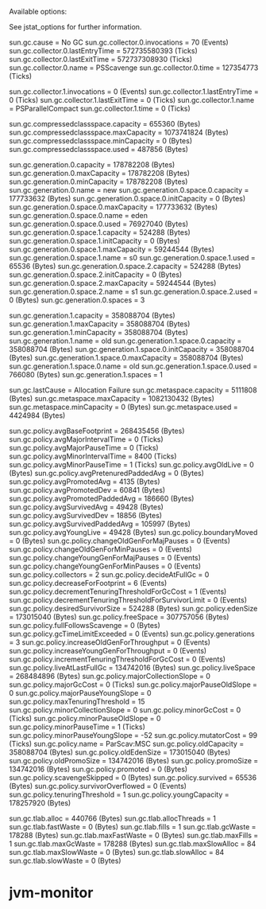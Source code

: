 Available options:

See jstat_options for further information.

sun.gc.cause = No GC
sun.gc.collector.0.invocations = 70 (Events)
sun.gc.collector.0.lastEntryTime = 572735580393 (Ticks)
sun.gc.collector.0.lastExitTime = 572737308930 (Ticks)
sun.gc.collector.0.name = PSScavenge
sun.gc.collector.0.time = 127354773 (Ticks)

sun.gc.collector.1.invocations = 0 (Events)
sun.gc.collector.1.lastEntryTime = 0 (Ticks)
sun.gc.collector.1.lastExitTime = 0 (Ticks)
sun.gc.collector.1.name = PSParallelCompact
sun.gc.collector.1.time = 0 (Ticks)

sun.gc.compressedclassspace.capacity = 655360 (Bytes)
sun.gc.compressedclassspace.maxCapacity = 1073741824 (Bytes)
sun.gc.compressedclassspace.minCapacity = 0 (Bytes)
sun.gc.compressedclassspace.used = 487856 (Bytes)

sun.gc.generation.0.capacity = 178782208 (Bytes)
sun.gc.generation.0.maxCapacity = 178782208 (Bytes)
sun.gc.generation.0.minCapacity = 178782208 (Bytes)
sun.gc.generation.0.name = new
sun.gc.generation.0.space.0.capacity = 177733632 (Bytes)
sun.gc.generation.0.space.0.initCapacity = 0 (Bytes)
sun.gc.generation.0.space.0.maxCapacity = 177733632 (Bytes)
sun.gc.generation.0.space.0.name = eden
sun.gc.generation.0.space.0.used = 76927040 (Bytes)
sun.gc.generation.0.space.1.capacity = 524288 (Bytes)
sun.gc.generation.0.space.1.initCapacity = 0 (Bytes)
sun.gc.generation.0.space.1.maxCapacity = 59244544 (Bytes)
sun.gc.generation.0.space.1.name = s0
sun.gc.generation.0.space.1.used = 65536 (Bytes)
sun.gc.generation.0.space.2.capacity = 524288 (Bytes)
sun.gc.generation.0.space.2.initCapacity = 0 (Bytes)
sun.gc.generation.0.space.2.maxCapacity = 59244544 (Bytes)
sun.gc.generation.0.space.2.name = s1
sun.gc.generation.0.space.2.used = 0 (Bytes)
sun.gc.generation.0.spaces = 3

sun.gc.generation.1.capacity = 358088704 (Bytes)
sun.gc.generation.1.maxCapacity = 358088704 (Bytes)
sun.gc.generation.1.minCapacity = 358088704 (Bytes)
sun.gc.generation.1.name = old
sun.gc.generation.1.space.0.capacity = 358088704 (Bytes)
sun.gc.generation.1.space.0.initCapacity = 358088704 (Bytes)
sun.gc.generation.1.space.0.maxCapacity = 358088704 (Bytes)
sun.gc.generation.1.space.0.name = old
sun.gc.generation.1.space.0.used = 766080 (Bytes)
sun.gc.generation.1.spaces = 1

sun.gc.lastCause = Allocation Failure
sun.gc.metaspace.capacity = 5111808 (Bytes)
sun.gc.metaspace.maxCapacity = 1082130432 (Bytes)
sun.gc.metaspace.minCapacity = 0 (Bytes)
sun.gc.metaspace.used = 4424984 (Bytes)

sun.gc.policy.avgBaseFootprint = 268435456 (Bytes)
sun.gc.policy.avgMajorIntervalTime = 0 (Ticks)
sun.gc.policy.avgMajorPauseTime = 0 (Ticks)
sun.gc.policy.avgMinorIntervalTime = 8400 (Ticks)
sun.gc.policy.avgMinorPauseTime = 1 (Ticks)
sun.gc.policy.avgOldLive = 0 (Bytes)
sun.gc.policy.avgPretenuredPaddedAvg = 0 (Bytes)
sun.gc.policy.avgPromotedAvg = 4135 (Bytes)
sun.gc.policy.avgPromotedDev = 60841 (Bytes)
sun.gc.policy.avgPromotedPaddedAvg = 186660 (Bytes)
sun.gc.policy.avgSurvivedAvg = 49428 (Bytes)
sun.gc.policy.avgSurvivedDev = 18856 (Bytes)
sun.gc.policy.avgSurvivedPaddedAvg = 105997 (Bytes)
sun.gc.policy.avgYoungLive = 49428 (Bytes)
sun.gc.policy.boundaryMoved = 0 (Bytes)
sun.gc.policy.changeOldGenForMajPauses = 0 (Events)
sun.gc.policy.changeOldGenForMinPauses = 0 (Events)
sun.gc.policy.changeYoungGenForMajPauses = 0 (Events)
sun.gc.policy.changeYoungGenForMinPauses = 0 (Events)
sun.gc.policy.collectors = 2
sun.gc.policy.decideAtFullGc = 0
sun.gc.policy.decreaseForFootprint = 6 (Events)
sun.gc.policy.decrementTenuringThresholdForGcCost = 1 (Events)
sun.gc.policy.decrementTenuringThresholdForSurvivorLimit = 0 (Events)
sun.gc.policy.desiredSurvivorSize = 524288 (Bytes)
sun.gc.policy.edenSize = 173015040 (Bytes)
sun.gc.policy.freeSpace = 307757056 (Bytes)
sun.gc.policy.fullFollowsScavenge = 0 (Bytes)
sun.gc.policy.gcTimeLimitExceeded = 0 (Events)
sun.gc.policy.generations = 3
sun.gc.policy.increaseOldGenForThroughput = 0 (Events)
sun.gc.policy.increaseYoungGenForThroughput = 0 (Events)
sun.gc.policy.incrementTenuringThresholdForGcCost = 0 (Events)
sun.gc.policy.liveAtLastFullGc = 134742016 (Bytes)
sun.gc.policy.liveSpace = 268484896 (Bytes)
sun.gc.policy.majorCollectionSlope = 0
sun.gc.policy.majorGcCost = 0 (Ticks)
sun.gc.policy.majorPauseOldSlope = 0
sun.gc.policy.majorPauseYoungSlope = 0
sun.gc.policy.maxTenuringThreshold = 15
sun.gc.policy.minorCollectionSlope = 0
sun.gc.policy.minorGcCost = 0 (Ticks)
sun.gc.policy.minorPauseOldSlope = 0
sun.gc.policy.minorPauseTime = 1 (Ticks)
sun.gc.policy.minorPauseYoungSlope = -52
sun.gc.policy.mutatorCost = 99 (Ticks)
sun.gc.policy.name = ParScav:MSC
sun.gc.policy.oldCapacity = 358088704 (Bytes)
sun.gc.policy.oldEdenSize = 173015040 (Bytes)
sun.gc.policy.oldPromoSize = 134742016 (Bytes)
sun.gc.policy.promoSize = 134742016 (Bytes)
sun.gc.policy.promoted = 0 (Bytes)
sun.gc.policy.scavengeSkipped = 0 (Bytes)
sun.gc.policy.survived = 65536 (Bytes)
sun.gc.policy.survivorOverflowed = 0 (Events)
sun.gc.policy.tenuringThreshold = 1
sun.gc.policy.youngCapacity = 178257920 (Bytes)

sun.gc.tlab.alloc = 440766 (Bytes)
sun.gc.tlab.allocThreads = 1
sun.gc.tlab.fastWaste = 0 (Bytes)
sun.gc.tlab.fills = 1
sun.gc.tlab.gcWaste = 178288 (Bytes)
sun.gc.tlab.maxFastWaste = 0 (Bytes)
sun.gc.tlab.maxFills = 1
sun.gc.tlab.maxGcWaste = 178288 (Bytes)
sun.gc.tlab.maxSlowAlloc = 84
sun.gc.tlab.maxSlowWaste = 0 (Bytes)
sun.gc.tlab.slowAlloc = 84
sun.gc.tlab.slowWaste = 0 (Bytes)
# jvm-monitor

